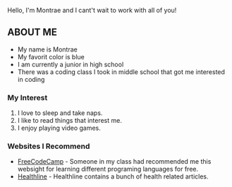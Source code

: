 Hello, I'm Montrae and I cant't wait to work with all of you!

## **ABOUT ME**

* My name is Montrae  
* My favorit color is blue  
* I am currently a junior in high school  
* There was a coding class I took in middle school that got me interested in coding  

### **My Interest**

1. I love to sleep and take naps.  
2. I like to read things that interest me.  
3. I enjoy playing video games.
     
### **Websites I Recommend**

- [FreeCodeCamp](https://www.freecodecamp.org/) - Someone in my class had recommended me this websight for learning different programing languages for free.  
- [Healthline](https://www.healthline.com/m) - Healthline contains a bunch of health related articles.  

